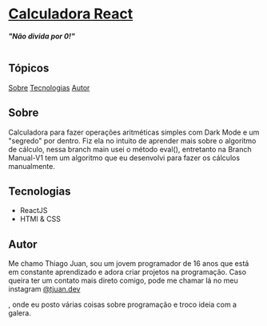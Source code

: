 <a href="https://distracted-davinci-bccc42.netlify.app/"><h1>Calculadora React </h1></a>
<p><b><em>"Não divida por 0!"</em></b></p>
<img src="https://img.shields.io/npm/l/create-react-app" alt="">

<h2>Tópicos</h2>

<a href="#sobre">Sobre</a>
<a href="#tech">Tecnologias</a>
<a href="autor">Autor</a>

<h2 id="sobre">Sobre</h2>

<p>Calculadora para fazer operações aritméticas simples com Dark Mode e um "segredo" por dentro. Fiz ela no intuito de aprender mais sobre o algoritmo de cálculo, nessa branch main usei o método eval(), entretanto na Branch Manual-V1 tem um algoritmo que eu desenvolvi para fazer os cálculos manualmente.</p>

<h2 id="tech">Tecnologias</h2>

<ul>
  <li>ReactJS</li>
  <li>HTMl & CSS</li>
</ul>

<h2 href="autor">Autor</h2>

<p>Me chamo Thiago Juan, sou um jovem programador de 16 anos que está em constante aprendizado e adora criar projetos na programação. Caso queira ter um contato mais direto comigo, pode me chamar lá no meu instagram <a href="https://www.google.com/url?sa=t&rct=j&q=&esrc=s&source=web&cd=&cad=rja&uact=8&ved=2ahUKEwjr6pmxlvbuAhXLGLkGHXvBBoAQFjAAegQIAhAD&url=https%3A%2F%2Fwww.instagram.com%2Ftjuan.dev%2F&usg=AOvVaw0CsJ1XZXTubq1kjstgywkS">@tjuan.dev</a></p>, onde eu posto várias coisas sobre programação e troco ideia com a galera.
